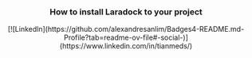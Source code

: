 <div align="center">
  <h3>How to install Laradock to your project</h3>
  [![Linkedln](https://github.com/alexandresanlim/Badges4-README.md-Profile?tab=readme-ov-file#-social-)](https://www.linkedin.com/in/tianmeds/)
</div>

